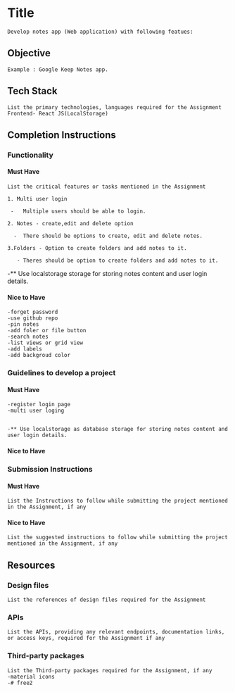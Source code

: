 # Title

    Develop notes app (Web application) with following featues:

## Objective

    Example : Google Keep Notes app.

## Tech Stack

    List the primary technologies, languages required for the Assignment
    Frontend- React JS(LocalStorage)

## Completion Instructions

### Functionality

#### Must Have

    List the critical features or tasks mentioned in the Assignment
    
    1. Multi user login 

     -   Multiple users should be able to login.

    2. Notes - create,edit and delete option

      -  There should be options to create, edit and delete notes.

    3.Folders - Option to create folders and add notes to it.

       - Theres should be option to create folders and add notes to it.

-** Use localstorage storage for storing notes content and user login details.

#### Nice to Have
    
    -forget password
    -use github repo
    -pin notes
    -add foler or file button
    -search notes
    -list views or grid view
    -add labels
    -add backgroud color
    


### Guidelines to develop a project

#### Must Have
    
    
    -register login page
    -multi user loging
    

    -** Use localstorage as database storage for storing notes content and user login details.

#### Nice to Have
    
    

    

### Submission Instructions

#### Must Have

    List the Instructions to follow while submitting the project mentioned in the Assignment, if any
    
    

#### Nice to Have

    List the suggested instructions to follow while submitting the project mentioned in the Assignment, if any

## Resources

### Design files

    List the references of design files required for the Assignment

### APIs

    List the APIs, providing any relevant endpoints, documentation links, or access keys, required for the Assignment if any

### Third-party packages

    List the Third-party packages required for the Assignment, if any
    -material icons
    -#   f r e e 2  
 